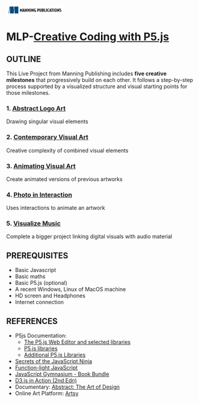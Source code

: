 ![Manning Publications Logo](ManningLogo.png)
# MLP-[Creative Coding with P5.js](https://liveproject.manning.com/project/216)
## OUTLINE
This Live Project from Manning Publishing includes **five creative milestones** that progressively build on each other. It follows a step-by-step process supported by a visualized structure and visual starting points for those milestones.
### 1. [Abstract Logo Art](./1.AbstractLogo/README.md)
Drawing singular visual elements

### 2. [Contemporary Visual Art](./2.ContempVisArt/README.md)
Creative complexity of combined visual elements

### 3. [Animating Visual Art](./3.Animating/README.md)
Create animated versions of previous artworks

### 4. [Photo in Interaction](./4.PhotoInteract/README.md)
Uses interactions to animate an artwork

### 5. [Visualize Music](./5.Music/README.md)
Complete a bigger project linking digital visuals with audio material

## PREREQUISITES
* Basic Javascript
* Basic maths
* Basic P5.js (optional)
* A recent Windows, Linux of MacOS machine
* HD screen and Headphones
* Internet connection

## REFERENCES
* P5js Documentation:
	* [The P5.js Web Editor and selected libraries](https://editor.p5js.org/)
	* [P5.js libraries](https://p5js.org/libraries/)
	* [Additional P5.js Libraries](https://livebook.manning.com/book/javascript-on-things)
* [Secrets of the JavaScript Ninja](https://livebook.manning.com/book/secrets-of-the-javascript-ninja-second-edition/about-this-book/)
* [Function-light JavaScript](https://www.manning.com/books/functional-light-javascript)
* [JavaScript Gymnasium - Book Bundle](https://www.manning.com/bundles/javascript-gymnasium)
* [D3.js in Action (2nd Edn)](https://livebook.manning.com/book/d3js-in-action-second-edition)
* Documentary: [Abstract: The Art of Design](https://www.netflix.com/nl-en/title/80057883)
* Online Art Platform: [Artsy](https://www.artsy.net/)

